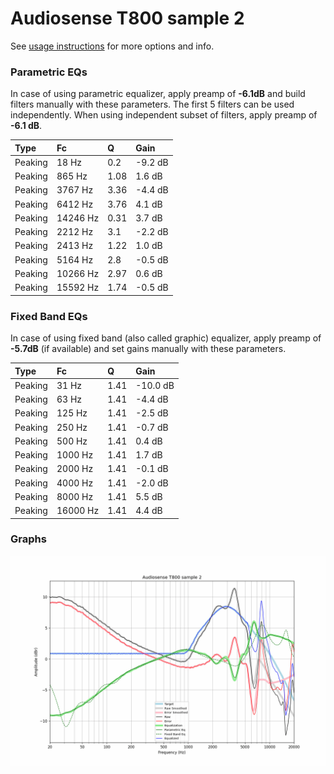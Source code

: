 # Audiosense T800 sample 2
See [usage instructions](https://github.com/jaakkopasanen/AutoEq#usage) for more options and info.

### Parametric EQs
In case of using parametric equalizer, apply preamp of **-6.1dB** and build filters manually
with these parameters. The first 5 filters can be used independently.
When using independent subset of filters, apply preamp of **-6.1 dB**.

| Type    | Fc       |    Q | Gain    |
|:--------|:---------|:-----|:--------|
| Peaking | 18 Hz    | 0.2  | -9.2 dB |
| Peaking | 865 Hz   | 1.08 | 1.6 dB  |
| Peaking | 3767 Hz  | 3.36 | -4.4 dB |
| Peaking | 6412 Hz  | 3.76 | 4.1 dB  |
| Peaking | 14246 Hz | 0.31 | 3.7 dB  |
| Peaking | 2212 Hz  | 3.1  | -2.2 dB |
| Peaking | 2413 Hz  | 1.22 | 1.0 dB  |
| Peaking | 5164 Hz  | 2.8  | -0.5 dB |
| Peaking | 10266 Hz | 2.97 | 0.6 dB  |
| Peaking | 15592 Hz | 1.74 | -0.5 dB |

### Fixed Band EQs
In case of using fixed band (also called graphic) equalizer, apply preamp of **-5.7dB**
(if available) and set gains manually with these parameters.

| Type    | Fc       |    Q | Gain     |
|:--------|:---------|:-----|:---------|
| Peaking | 31 Hz    | 1.41 | -10.0 dB |
| Peaking | 63 Hz    | 1.41 | -4.4 dB  |
| Peaking | 125 Hz   | 1.41 | -2.5 dB  |
| Peaking | 250 Hz   | 1.41 | -0.7 dB  |
| Peaking | 500 Hz   | 1.41 | 0.4 dB   |
| Peaking | 1000 Hz  | 1.41 | 1.7 dB   |
| Peaking | 2000 Hz  | 1.41 | -0.1 dB  |
| Peaking | 4000 Hz  | 1.41 | -2.0 dB  |
| Peaking | 8000 Hz  | 1.41 | 5.5 dB   |
| Peaking | 16000 Hz | 1.41 | 4.4 dB   |

### Graphs
![](./Audiosense%20T800%20sample%202.png)